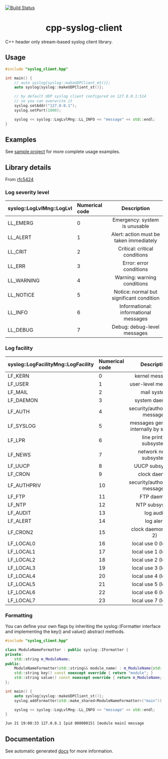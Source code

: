 [![Build Status](https://travis-ci.com/mmarkeloff/cpp-syslog-client.svg?branch=main)](https://travis-ci.com/mmarkeloff/cpp-syslog-client)

<h1 align="center">
cpp-syslog-client
</h1>

C++ header only stream-based syslog client library.

## Usage

```cpp
#include "syslog_client.hpp"

int main() {
    // auto syslog{syslog::makeUDPClient_mt()};
    auto syslog{syslog::makeUDPClient_st()};

    // by default UDP syslog client configured on 127.0.0.1:514
    // so you can overwrite it
    syslog.setAddr("127.0.0.1");
    syslog.setPort(1000);

    syslog << syslog::LogLvlMng::LL_INFO << "message" << std::endl;
}
```

## Examples

See [sample project](sample) for more complete usage examples.

## Library details

From [rfc5424](https://datatracker.ietf.org/doc/html/rfc5424#section-6.2.1)

### Log severity level

| syslog::LogLvlMng::LogLvl | Numerical code | Description                             |
| :---                      | :---           | :---:                                   |
| LL_EMERG                  | 0              | Emergency: system is unusable           |
| LL_ALERT                  | 1              | Alert: action must be taken immediately |
| LL_CRIT                   | 2              | Critical: critical conditions           |
| LL_ERR                    | 3              | Error: error conditions                 |
| LL_WARNING                | 4              | Warning: warning conditions             |
| LL_NOTICE                 | 5              | Notice: normal but significant condition |
| LL_INFO                   | 6              | Informational: informational messages   |
| LL_DEBUG                  | 7              | Debug: debug-level messages             |

### Log facility

| syslog::LogFacilityMng::LogFacility | Numerical code | Description                              |
| :---                                | :---           | :---:                                    |
| LF_KERN                             | 0              | kernel messages                          |
| LF_USER                             | 1              | user-level messages                      |
| LF_MAIL                             | 2              | mail system                              |
| LF_DAEMON                           | 3              | system daemons                           |
| LF_AUTH                             | 4              | security/authorization messages          |
| LF_SYSLOG                           | 5              | messages generated internally by syslogd |
| LF_LPR                              | 6              | line printer subsystem                   |
| LF_NEWS                             | 7              | network news subsystem                   |
| LF_UUCP                             | 8              | UUCP subsystem                           |
| LF_CRON                             | 9              | clock daemon                             |
| LF_AUTHPRIV                         | 10             | security/authorization messages          |
| LF_FTP                              | 11             | FTP daemon                               |
| LF_NTP                              | 12             | NTP subsystem                            |
| LF_AUDIT                            | 13             | log audit                                |
| LF_ALERT                            | 14             | log alert                                |
| LF_CRON2                            | 15             | clock daemon (note 2)                    |
| LF_LOCAL0                           | 16             | local use 0  (local0)                    |
| LF_LOCAL1                           | 17             | local use 1  (local1)                    |
| LF_LOCAL2                           | 18             | local use 2  (local2)                    |
| LF_LOCAL3                           | 19             | local use 3  (local3)                    |
| LF_LOCAL4                           | 20             | local use 4  (local4)                    |
| LF_LOCAL5                           | 21             | local use 5  (local5)                    |
| LF_LOCAL6                           | 22             | local use 6  (local6)                    |
| LF_LOCAL7                           | 23             | local use 7  (local7)                    |

### Formatting

You can define your own flags by inheriting the syslog::IFormatter interface and implementing the key() and value() abstract methods.

```cpp
#include "syslog_client.hpp"

class ModuleNameFormatter : public syslog::IFormatter {
private:
    std::string m_ModuleName;
public:
    ModuleNameFormatter(std::string&& module_name) : m_ModuleName{std::move(module_name)} {}
    std::string key() const noexcept override { return "module"; }
    std::string value() const noexcept override { return m_ModuleName; }
};

int main() {
    auto syslog{syslog::makeUDPClient_st()};
    syslog.addFormatter(std::make_shared<ModuleNameFormatter>("main"));

    syslog << syslog::LogLvlMng::LL_INFO << "message" << std::endl;
}
```

```bash
Jun 21 19:08:33 127.0.0.1 [pid 00000015] [module main] message
```

## Documentation

See automatic generated [docs](https://mmarkeloff.github.io/cpp-syslog-client/) for more information.
